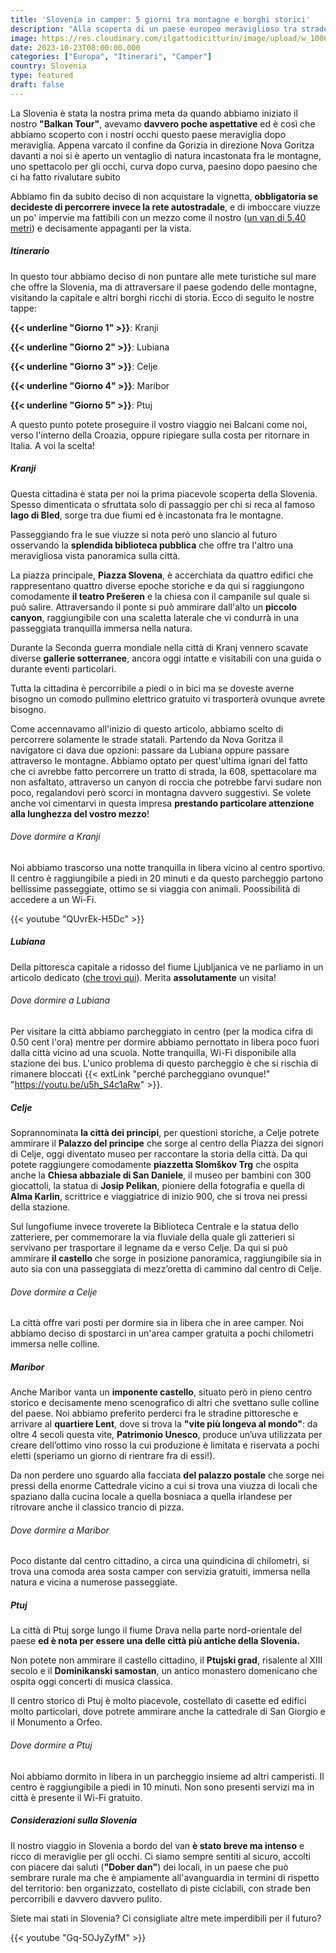 ```yaml
---
title: 'Slovenia in camper: 5 giorni tra montagne e borghi storici'
description: "Alla scoperta di un paese europeo meraviglioso tra strade mozzafiato e tanta cultura"
image: https://res.cloudinary.com/ilgattodicitturin/image/upload/w_1000/f_auto,q_auto:good/v1689874010/Articoli/Slovenia/ptuji-vista_jtgyag.jpg
date: 2023-10-23T08:00:00.000
categories: ["Europa", "Itinerari", "Camper"]
country: Slovenia
type: featured
draft: false
---
```


<script src="https://product-gallery.cloudinary.com/all.js" type="text/javascript">
</script>  

La Slovenia è stata la nostra prima meta da quando abbiamo iniziato il nostro **"Balkan Tour"**, avevamo **davvero poche aspettative** ed è così che abbiamo scoperto con i nostri occhi questo paese meraviglia dopo meraviglia. 
Appena varcato il confine da Gorizia in direzione Nova Goritza davanti a noi si è aperto un ventaglio di natura incastonata fra le montagne, uno spettacolo per gli occhi, curva dopo curva, paesino dopo paesino che ci ha fatto rivalutare subito 

Abbiamo fin da subito deciso di non acquistare la vignetta, **obbligatoria se decideste di percorrere invece la rete autostradale**, e di imboccare viuzze un po' impervie ma fattibili con un mezzo come il nostro ([un van di 5.40 metri](/van)) e decisamente appaganti per la vista. 

##### Itinerario 

In questo tour abbiamo deciso di non puntare alle mete turistiche sul mare che offre la Slovenia, ma di attraversare il paese godendo delle montagne, visitando la capitale e altri borghi ricchi di storia. Ecco di seguito le nostre tappe:

**{{< underline "Giorno 1" >}}**: Kranji

**{{< underline "Giorno 2" >}}**: Lubiana

**{{< underline "Giorno 3" >}}**: Celje

**{{< underline "Giorno 4" >}}**: Maribor

**{{< underline "Giorno 5" >}}**: Ptuj

A questo punto potete proseguire il vostro viaggio nei Balcani come noi, verso l'interno della Croazia, oppure ripiegare sulla costa per ritornare in Italia. A voi la scelta!

##### Kranji

Questa cittadina è stata per noi la prima piacevole scoperta della Slovenia. Spesso dimenticata o sfruttata solo di passaggio per chi si reca al famoso **lago di Bled**, sorge tra due fiumi ed è incastonata fra le montagne. 

Passeggiando fra le sue viuzze si nota però uno slancio al futuro osservando la **splendida biblioteca pubblica** che offre tra l'altro una meravigliosa vista panoramica sulla città.

La piazza principale, **Piazza Slovena**, è accerchiata da quattro edifici che rappresentano quattro diverse epoche storiche e da qui si raggiungono comodamente **il teatro Prešeren** e la chiesa con il campanile sul quale si può salire. Attraversando il ponte si può ammirare dall'alto un **piccolo canyon**, raggiungibile con una scaletta laterale che vi condurrà in una passeggiata tranquilla immersa nella natura. 

Durante la Seconda guerra mondiale nella città di Kranj vennero scavate diverse **gallerie sotterranee**, ancora oggi intatte e visitabili con una guida o durante eventi particolari.

Tutta la cittadina è percorribile a piedi o in bici ma se doveste averne bisogno un comodo pullmino elettrico gratuito vi trasporterà ovunque avrete bisogno. 

Come accennavamo all'inizio di questo articolo, abbiamo scelto di percorrere solamente le strade statali. Partendo da Nova Goritza il navigatore ci dava due opzioni: passare da Lubiana oppure passare attraverso le montagne. Abbiamo optato per quest'ultima ignari del fatto che ci avrebbe fatto percorrere un tratto di strada, la 608, spettacolare ma non asfaltato, attraverso un canyon di roccia che potrebbe farvi sudare non poco, regalandovi però scorci in montagna davvero suggestivi. Se volete anche voi cimentarvi in questa impresa **prestando particolare attenzione alla lunghezza del vostro mezzo**!

###### Dove dormire a Kranji

Noi abbiamo trascorso una notte tranquilla in libera vicino al centro sportivo. Il centro è raggiungibile a piedi in 20 minuti e da questo parcheggio partono bellissime passeggiate, ottimo se si viaggia con animali. Poossibilità di accedere a un Wi-Fi.

{{< youtube "QUvrEk-H5Dc" >}}

##### Lubiana

Della pittoresca capitale a ridosso del fiume Ljubljanica ve ne parliamo in un articolo dedicato ([che trovi qui](/blog/lubiana-in-un-giorno-la-capitale-slovenia)). Merita **assolutamente** un visita!

###### Dove dormire a Lubiana

Per visitare la città abbiamo parcheggiato in centro (per la modica cifra di 0.50 cent l'ora) mentre per dormire abbiamo pernottato in libera poco fuori dalla città vicino ad una scuola. Notte tranquilla, Wi-Fi disponibile alla stazione dei bus. L'unico problema di questo parcheggio è che si rischia di rimanere bloccati {{< extLink "perché parcheggiano ovunque!" "https://youtu.be/u5h_S4c1aRw" >}}.

##### Celje

Soprannominata **la città dei principi**, per questioni storiche, a Celje potrete ammirare il **Palazzo del principe** che sorge al centro della Piazza dei signori di Celje, oggi diventato museo per raccontare la storia della città.
Da qui potete raggiungere comodamente **piazzetta Slomškov Trg** che ospita anche la **Chiesa abbaziale di San Daniele**, il museo per bambini con 300 giocattoli, la statua di **Josip Pelikan**, pioniere della fotografia e quella di **Alma Karlin**, scrittrice e viaggiatrice di inizio 900, che si trova nei pressi della stazione. 

Sul lungofiume invece troverete la Biblioteca Centrale e la statua dello zatteriere, per commemorare la via fluviale della quale gli zatterieri si servivano per trasportare il legname da e verso Celje. Da qui si può ammirare **il castello** che sorge in posizione panoramica, raggiungibile sia in auto sia con una passeggiata di mezz’oretta di cammino dal centro di Celje.

###### Dove dormire a Celje

La città offre vari posti per dormire sia in libera che in aree camper. Noi abbiamo deciso di spostarci in un'area camper gratuita a pochi chilometri immersa nelle colline. 

<div id="my-gallery" style="max-width:100%;margin:auto">
</div>

<script>
     const myWidget = cloudinary.galleryWidget({
    "cloudName": "ilgattodicitturin",
    "mediaAssets": [{
        "publicId": "Articoli/Slovenia/celje-slovenia-duomo_s5ww8h.jpg",
        "mediaType": "image"
    }, {
        "publicId": "Articoli/Slovenia/celje-slovenia-duomo-da-finestra_rszmdb.jpg",
        "mediaType": "image"
    }, {
        "publicId": "Articoli/Slovenia/celje-slovenia-statua-fotografo_epo8mz.jpg",
        "mediaType": "image"
    }, {
        "publicId": "Articoli/Slovenia/celje-slovenia-vista-fortezza_yuhkyq.jpg",
        "mediaType": "image"
    }, {
        "publicId": "Articoli/Slovenia/celje-slovenia-statua_wf8plw.jpg",
        "mediaType": "image"
    },
        {
        "publicId": "Articoli/Slovenia/celje-slovenia-vista-parco_jwpntc.jpg",
        "mediaType": "image"
    }, {
        "publicId": "Articoli/Slovenia/celje-slovenia-piazza_bhjamf.jpg",
        "mediaType": "image"
    }],
    "aspectRatio": "16:9",
    "navigationButtonProps": {
        "shape": "rectangle",
        "color": "#FFFFFF",
        "iconColor": "#000000"
    },
    "container": "#my-gallery"
});

myWidget.render();
</script>

##### Maribor

Anche Maribor vanta un **imponente castello**, situato però in pieno centro storico e decisamente meno scenografico di altri che svettano sulle colline del paese.
Noi abbiamo preferito perderci fra le stradine pittoresche e arrivare al **quartiere Lent**, dove si trova la **"vite più longeva al mondo"**: da oltre 4 secoli questa vite, **Patrimonio Unesco**, produce un’uva utilizzata per creare dell’ottimo vino rosso la cui produzione è limitata e riservata a pochi eletti (speriamo un giorno di rientrare fra di essi!).

Da non perdere uno sguardo alla facciata **del palazzo postale** che sorge nei pressi della enorme Cattedrale vicino a cui si trova una viuzza di locali che spaziano dalla cucina locale a quella bosniaca a quella irlandese per ritrovare anche il classico trancio di pizza. 

###### Dove dormire a Maribor

Poco distante dal centro cittadino, a circa una quindicina di chilometri, si trova una comoda area sosta camper con servizia gratuiti, immersa nella natura e vicina a numerose passeggiate. 

<div id="my-gallery2" style="max-width:100%;margin:auto">
</div>

<script>
     const myWidget = cloudinary.galleryWidget({
    "cloudName": "ilgattodicitturin",
    "mediaAssets": [{
        "publicId": "Articoli/Slovenia/maribor-posta_vwkbc6.jpg",
        "mediaType": "image"
    }, {
        "publicId": "Articoli/Slovenia/maribor-posta-edificio_jwyzr4.jpg",
        "mediaType": "image"
    }, {
        "publicId": "Articoli/Slovenia/maribor-piazza-centrale_wm8oj2.jpg",
        "mediaType": "image"
    }, {
        "publicId": "Articoli/Slovenia/maribor-locomotiva_q1x9uc.jpg",
        "mediaType": "image"
    }, {
        "publicId": "Articoli/Slovenia/maribor-chiesa_zfbgbu.jpg",
        "mediaType": "image"
    }, {
        "publicId": "Articoli/Slovenia/maribor-cattedrale_xb54cu.jpg",
        "mediaType": "image"
    }, {
        "publicId": "Articoli/Slovenia/maribo-posta-dettaglio_eyjrt3.jpg",
        "mediaType": "image"
    }],
    "aspectRatio": "16:9",
    "navigationButtonProps": {
        "shape": "rectangle",
        "color": "#FFFFFF",
        "iconColor": "#000000"
    },
    "container": "#my-gallery2"
});

myWidget.render();
</script>

##### Ptuj 

La città di Ptuj sorge lungo il fiume Drava nella parte nord-orientale del paese **ed è nota per essere una delle città più antiche della Slovenia.** 

Non potete non ammirare il castello cittadino, il **Ptujski grad**, risalente al XIII secolo e il **Dominikanski samostan**, un antico monastero domenicano che ospita oggi concerti di musica classica.

Il centro storico di Ptuj è molto piacevole, costellato di casette ed edifici molto particolari, dove potrete ammirare anche la cattedrale di San Giorgio e il Monumento a Orfeo.

###### Dove dormire a Ptuj

Noi abbiamo dormito in libera in un parcheggio insieme ad altri camperisti. Il centro è raggiungibile a piedi in 10 minuti. Non sono presenti servizi ma in città è presente il Wi-Fi gratuito.

<div id="my-gallery3" style="max-width:100%;margin:auto">
</div>

<script>
     const myWidget = cloudinary.galleryWidget({
    "cloudName": "ilgattodicitturin",
    "mediaAssets": [{
        "publicId": "Articoli/Slovenia/ptuji-via-centrale_sjxpb3.jpg",
        "mediaType": "image"
    }, {
        "publicId": "Articoli/Slovenia/ptuji-tramonto_zqzlek.jpg",
        "mediaType": "image"
    }, {
        "publicId": "Articoli/Slovenia/ptuji-notte_usm76w.jpg",
        "mediaType": "image"
    }, {
        "publicId": "Articoli/Slovenia/ptuji-fiori_h0phvd.jpg",
        "mediaType": "image"
    }, {
        "publicId": "Articoli/Slovenia/ptuji-cattedrale_l9rzab.jpg",
        "mediaType": "image"
    }, {
        "publicId": "Articoli/Slovenia/ptuji-barbiere_m1g8zy.jpg",
        "mediaType": "image"
    }],
    "aspectRatio": "16:9",
    "navigationButtonProps": {
        "shape": "rectangle",
        "color": "#FFFFFF",
        "iconColor": "#000000"
    },
    "container": "#my-gallery3"
});

myWidget.render();
</script>

##### Considerazioni sulla Slovenia

Il nostro viaggio in Slovenia a bordo del van **è stato breve ma intenso** e ricco di meraviglie per gli occhi.
Ci siamo sempre sentiti al sicuro, accolti con piacere dai saluti (**"Dober dan"**) dei locali, in un paese che può sembrare rurale ma che è ampiamente all'avanguardia in termini di rispetto del territorio: ben organizzato, costellato di piste ciclabili, con strade ben percorribili e davvero davvero pulito. 

Siete mai stati in Slovenia? Ci consigliate altre mete imperdibili per il futuro? 

{{< youtube "Gq-5OJyZyfM" >}}